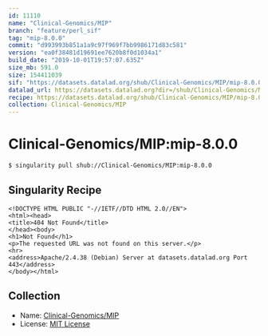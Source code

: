 ```yaml
---
id: 11110
name: "Clinical-Genomics/MIP"
branch: "feature/perl_sif"
tag: "mip-8.0.0"
commit: "d993993b851a1a9c97f969f7bb9986171d83c581"
version: "ea0f38481d19691ee7620b8f0d1034a1"
build_date: "2019-10-01T19:57:07.635Z"
size_mb: 591.0
size: 154411039
sif: "https://datasets.datalad.org/shub/Clinical-Genomics/MIP/mip-8.0.0/2019-10-01-d993993b-ea0f3848/ea0f38481d19691ee7620b8f0d1034a1.sif"
datalad_url: https://datasets.datalad.org?dir=/shub/Clinical-Genomics/MIP/mip-8.0.0/2019-10-01-d993993b-ea0f3848/
recipe: https://datasets.datalad.org/shub/Clinical-Genomics/MIP/mip-8.0.0/2019-10-01-d993993b-ea0f3848/Singularity
collection: Clinical-Genomics/MIP
---
```


# Clinical-Genomics/MIP:mip-8.0.0

```bash
$ singularity pull shub://Clinical-Genomics/MIP:mip-8.0.0
```

## Singularity Recipe

```singularity
<!DOCTYPE HTML PUBLIC "-//IETF//DTD HTML 2.0//EN">
<html><head>
<title>404 Not Found</title>
</head><body>
<h1>Not Found</h1>
<p>The requested URL was not found on this server.</p>
<hr>
<address>Apache/2.4.38 (Debian) Server at datasets.datalad.org Port 443</address>
</body></html>
```

## Collection

 - Name: [Clinical-Genomics/MIP](https://github.com/Clinical-Genomics/MIP)
 - License: [MIT License](https://api.github.com/licenses/mit)

